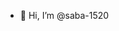- 👋 Hi, I’m @saba-1520


<!---
saba-1520/saba-1520 is a ✨ special ✨ repository because its `README.md` (this file) appears on your GitHub profile.
You can click the Preview link to take a look at your changes.
--->
